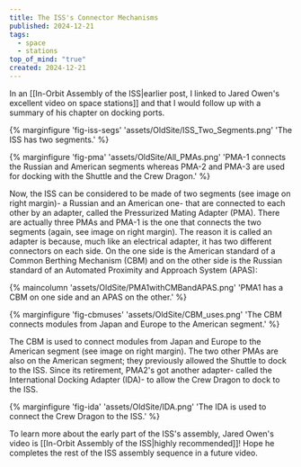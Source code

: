```yaml
---
title: The ISS's Connector Mechanisms
published: 2024-12-21
tags:
  - space
  - stations
top_of_mind: "true"
created: 2024-12-21
---
```

In an  [[In-Orbit Assembly of the ISS|earlier post, I linked to Jared Owen's excellent video on space stations]] and that I
would follow up with a summary of his chapter on docking ports.

{% marginfigure 'fig-iss-segs' 'assets/OldSite/ISS_Two_Segments.png' 'The ISS has two segments.' %}

{% marginfigure 'fig-pma' 'assets/OldSite/All_PMAs.png' 'PMA-1 connects the Russian and American segments whereas PMA-2 and PMA-3 are used for docking with the Shuttle and the Crew Dragon.' %}

Now, the ISS can be considered to be made of two segments (see image on right margin)-
a Russian and an American one- that are connected to each other by an adapter, called
the Pressurized Mating Adapter (PMA). There are actually three PMAs and PMA-1 is the
one that connects the two segments (again, see image on right margin). The reason it is
called an adapter is because, much like an electrical adapter, it has two different connectors on
each side. On the one side is the American standard of a Common Berthing Mechanism (CBM)
and on the other side is the Russian standard of an Automated Proximity and Approach System
(APAS):

{% maincolumn 'assets/OldSite/PMA1withCMBandAPAS.png' 'PMA1 has a CBM on one side and an APAS on the other.' %}

{% marginfigure 'fig-cbmuses' 'assets/OldSite/CBM_uses.png' 'The CBM connects modules from Japan and Europe to the American segment.' %}

The CBM is used to connect modules from Japan and Europe to the American segment (see
image on right margin). The two other PMAs are also on the American segment; they previously 
allowed the Shuttle to dock to the ISS. Since its retirement, PMA2's got another adapter- called
the International Docking Adapter (IDA)- to allow the Crew Dragon to dock to the ISS.

{% marginfigure 'fig-ida' 'assets/OldSite/IDA.png' 'The IDA is used to connect the Crew Dragon to the ISS.' %}

To learn more about the early part of the ISS's assembly, Jared Owen's video
is  [[In-Orbit Assembly of the ISS|highly recommended]]! Hope he completes the rest of the ISS assembly sequence in
a future video.
